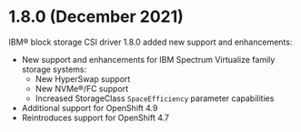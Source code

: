 # 1.8.0 (December 2021)

IBM® block storage CSI driver 1.8.0 added new support and enhancements:
- New support and enhancements for IBM Spectrum Virtualize family storage systems:
    - New HyperSwap support
    - New NVMe®/FC support
    - Increased StorageClass `SpaceEfficiency` parameter capabilities
- Additional support for OpenShift 4.9
- Reintroduces support for OpenShift 4.7